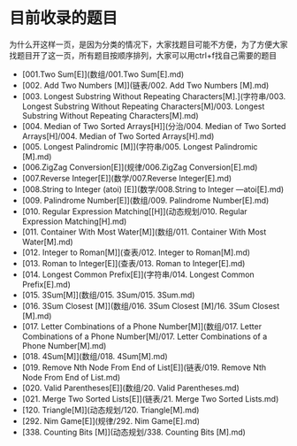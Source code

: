 # 目前收录的题目

为什么开这样一页，是因为分类的情况下，大家找题目可能不方便，为了方便大家找题目开了这一页，所有题目按顺序排列，大家可以用ctrl+f找自己需要的题目

  * [001.Two Sum[E]](数组/001.Two Sum[E].md)
  * [002. Add Two Numbers [M]](链表/002. Add Two Numbers [M].md)
  * [003. Longest Substring Without Repeating Characters[M].](字符串/003. Longest Substring Without Repeating Characters[M]/003. Longest Substring Without Repeating Characters[M].md)   
  * [004. Median of Two Sorted Arrays[H]](分治/004. Median of Two Sorted Arrays[H]/004. Median of Two Sorted Arrays[H].md)
  * [005. Longest Palindromic [M]](字符串/005. Longest Palindromic [M].md)
  * [006.ZigZag Conversion[E]](规律/006.ZigZag Conversion[E].md)
  * [007.Reverse Integer[E]](数学/007.Reverse Integer[E].md)
  * [008.String to Integer (atoi) [E]](数学/008.String to Integer —atoi[E].md)
  * [009. Palindrome Number[E]](数组/009. Palindrome Number[E].md)
  * [010. Regular Expression Matching[[H]](动态规划/010. Regular Expression Matching[H].md)
  * [011. Container With Most Water[M]](数组/011. Container With Most Water[M].md)
  * [012. Integer to Roman[M]](查表/012. Integer to Roman[M].md)
  * [013. Roman to Integer[E]](查表/013. Roman to Integer[E].md)
  * [014. Longest Common Prefix[E]](字符串/014. Longest Common Prefix[E].md)
  * [015. 3Sum[M]](数组/015. 3Sum/015. 3Sum.md)
  * [016. 3Sum Closest [M]](数组/016. 3Sum Closest [M]/16. 3Sum Closest [M].md)
  * [017. Letter Combinations of a Phone Number[M]](数组/017. Letter Combinations of a Phone Number[M]/017. Letter Combinations of a Phone Number[M].md)
  * [018. 4Sum[M]](数组/018. 4Sum[M].md)
  * [019. Remove Nth Node From End of List[E]](链表/019. Remove Nth Node From End of List.md)
  * [020. Valid Parentheses[E]](数组/20. Valid Parentheses.md)
  * [021. Merge Two Sorted Lists[E]](链表/21. Merge Two Sorted Lists.md)
  * [120. Triangle[M]](动态规划/120. Triangle[M].md)
  * [292. Nim Game[E]](规律/292. Nim Game[E].md)
  * [338. Counting Bits [M]](动态规划/338. Counting Bits [M].md)


  
   
